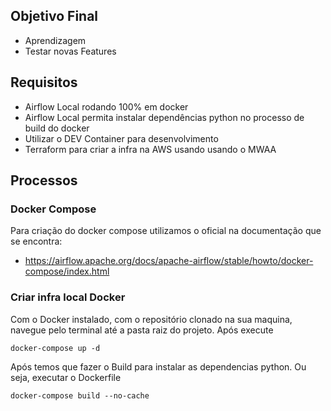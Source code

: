 ## Objetivo Final
- Aprendizagem
- Testar novas Features

## Requisitos
- Airflow Local rodando 100% em docker
- Airflow Local permita instalar dependências python no processo de build do docker
- Utilizar o DEV Container para desenvolvimento
- Terraform para criar a infra na AWS usando usando o MWAA

## Processos
### Docker Compose
Para criação do docker compose utilizamos o oficial na documentação que se encontra:
- https://airflow.apache.org/docs/apache-airflow/stable/howto/docker-compose/index.html

### Criar infra local Docker
Com o Docker instalado, com o repositório clonado na sua maquina, navegue pelo terminal até a pasta raiz do projeto.
Após execute

`docker-compose up -d`

Após temos que fazer o Build para instalar as dependencias python. Ou seja, executar o Dockerfile

`docker-compose build --no-cache`
